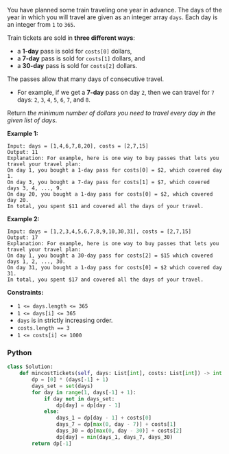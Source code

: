 You have planned some train traveling one year in advance. The days of the year in which you will travel are given as an
integer array  `days`. Each day is an integer from  `1`  to  `365`.

Train tickets are sold in  **three different ways**:

- a  **1-day**  pass is sold for  `costs[0]`  dollars,
- a  **7-day**  pass is sold for  `costs[1]`  dollars, and
- a  **30-day**  pass is sold for  `costs[2]`  dollars.

The passes allow that many days of consecutive travel.

- For example, if we get a  **7-day**  pass on day  `2`, then we can travel for  `7`
  days:  `2`,  `3`,  `4`,  `5`,  `6`,  `7`, and  `8`.

Return  _the minimum number of dollars you need to travel every day in the given list of days_.

**Example 1:**

```
Input: days = [1,4,6,7,8,20], costs = [2,7,15]
Output: 11
Explanation: For example, here is one way to buy passes that lets you travel your travel plan:
On day 1, you bought a 1-day pass for costs[0] = $2, which covered day 1.
On day 3, you bought a 7-day pass for costs[1] = $7, which covered days 3, 4, ..., 9.
On day 20, you bought a 1-day pass for costs[0] = $2, which covered day 20.
In total, you spent $11 and covered all the days of your travel.
```

**Example 2:**

```
Input: days = [1,2,3,4,5,6,7,8,9,10,30,31], costs = [2,7,15]
Output: 17
Explanation: For example, here is one way to buy passes that lets you travel your travel plan:
On day 1, you bought a 30-day pass for costs[2] = $15 which covered days 1, 2, ..., 30.
On day 31, you bought a 1-day pass for costs[0] = $2 which covered day 31.
In total, you spent $17 and covered all the days of your travel.
```

**Constraints:**

- `1 <= days.length <= 365`
- `1 <= days[i] <= 365`
- `days`  is in strictly increasing order.
- `costs.length == 3`
- `1 <= costs[i] <= 1000`

### Python

```py
class Solution:
    def mincostTickets(self, days: List[int], costs: List[int]) -> int:
        dp = [0] * (days[-1] + 1)
        days_set = set(days)
        for day in range(1, days[-1] + 1):
            if day not in days_set:
                dp[day] = dp[day - 1]
            else:
                days_1 = dp[day - 1] + costs[0]
                days_7 = dp[max(0, day - 7)] + costs[1]
                days_30 = dp[max(0, day - 30)] + costs[2]
                dp[day] = min(days_1, days_7, days_30)
        return dp[-1]
```